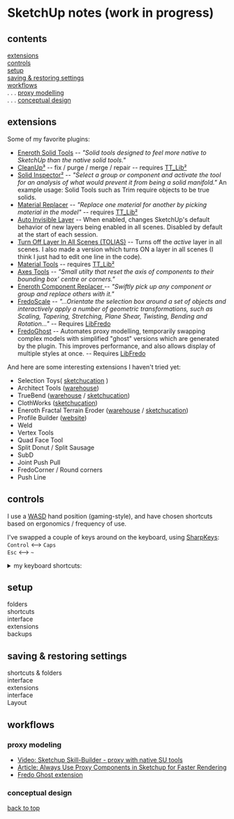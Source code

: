 
# SketchUp notes (work in progress)

## contents

[extensions](#extensions) \
[controls](#controls) \
[setup](#setup) \
[saving & restoring settings](#saving--restoring-settings) \
[workflows](#workflows) \
. . . [proxy modelling](#proxy-modelling) \
. . . [conceptual design](#conceptual-design)

## extensions

Some of my favorite plugins:  

- [Eneroth Solid Tools](https://extensions.sketchup.com/pl/content/eneroth-solid-tools) -- _"Solid tools designed to feel more native to SketchUp than the native solid tools."_
- [CleanUp³](https://extensions.sketchup.com/en/content/cleanup%C2%B3) -- fix / purge / merge / repair -- requires [TT\_Lib²](https://extensions.sketchup.com/content/tt_lib%C2%B2)
- [Solid Inspector²](https://extensions.sketchup.com/en/content/solid-inspector%C2%B2) -- _"Select a group or component and activate the tool for an analysis of what would prevent it from being a solid manifold."_ An example usage: Solid Tools such as Trim require objects to be true solids.
- [Material Replacer](https://extensions.sketchup.com/en/content/material-replacer) -- _"Replace one material for another by picking material in the model"_ -- requires [TT\_Lib²](https://extensions.sketchup.com/content/tt_lib%C2%B2)
- [Auto Invisible Layer](https://extensions.sketchup.com/en/content/auto-invisible-layer) \-- When enabled, changes SketchUp's default behavior of new layers being enabled in all scenes.  Disabled by default at the start of each session.
- [Turn Off Layer In All Scenes (TOLIAS)](https://sketchucation.com/forums/viewtopic.php?f=80&t=66243) --  Turns off the _active_ layer in all scenes.  I also made a version which turns ON a layer in all scenes (I think I just had to edit one line in the code).
- [Material Tools](https://extensions.sketchup.com/en/content/material-tools) -- requires [TT\_Lib²](https://extensions.sketchup.com/content/tt_lib%C2%B2)
- [Axes Tools](https://extensions.sketchup.com/en/content/axes-tools) -- _"Small utilty that reset the axis of components to their bounding box' centre or corners."_
- [Eneroth Component Replacer ](https://extensions.sketchup.com/en/content/eneroth-component-replacer) -- _"Swiftly pick up any component or group and replace others with it."_
- [FredoScale](https://extensions.sketchup.com/en/content/fredoscale) _-- "...Orientate the selection box around a set of objects and interactively apply a number of geometric transformations, such as Scaling, Tapering, Stretching, Plane Shear, Twisting, Bending and Rotation..."_ -- Requires [LibFredo](https://extensions.sketchup.com/en/content/libfredo6)
- [FredoGhost](https://sketchucation.com/plugin/2191-fredoghost) -- Automates proxy modelling, temporarily swapping complex models with simplified "ghost" versions which are generated by the plugin. This improves performance, and also allows display of multiple styles at once. -- Requires [LibFredo](https://extensions.sketchup.com/en/content/libfredo6)

And here are some interesting extensions I haven't tried yet:  

- Selection Toys( [sketchucation](https://sketchucation.com/plugin/738-tt_selection_toys) )
- Architect Tools ([warehouse](https://extensions.sketchup.com/extension/0e2b5a47-add9-47c7-894b-9be1e046cfba/architect-tools))
- TrueBend ([warehouse](https://extensions.sketchup.com/extension/c9135b56-4492-449e-ac63-8c26b734ba39/truebend) / [sketchucation](https://sketchucation.com/pluginstore?pln=tt_truebend))
- ClothWorks ([sketchucation](https://sketchucation.com/plugin/2053-clothworks))
- Eneroth Fractal Terrain Eroder ([warehouse](https://extensions.sketchup.com/extension/a609a3c3-4066-42b9-98aa-9d4ecdb19287/eneroth-fractal-terrain-eroder) / [sketchucation](https://sketchucation.com/plugin/720-ene_fractalterrain_v1-0-0_2))
- Profile Builder ([website](https://profilebuilder4sketchup.com/))
- Weld
- Vertex Tools
- Quad Face Tool
- Split Donut / Split Sausage
- SubD
- Joint Push Pull
- FredoCorner / Round corners
- Push Line

## controls
I use a [WASD][WASD] hand position (gaming-style), and have chosen shortcuts based on ergonomics / frequency of use.

I've swapped a couple of keys around on the keyboard, using [SharpKeys]: \
`Control` <--> `Caps` \
`Esc` <--> `~`
  
<details>
  <summary>my keyboard shortcuts:</summary>
  
command     | key binding
------------|------------
space       | Selection tool
V           | Move
C           | Line
D           | Push/Pull
Q           | Rotate
S           | Scale
R           | Rectangle
shift-C     | Circle
shift-R     | Offset
B           | Paint Bucket (hold ALT to sample material)
shift-E     | Eraser
Z           | Undo
shift-Z     | Redo
shift-V     | Paste in Place
W           | Make Group
shift-W     | Make Component
ctrl-R      | Make Unique
A           | Hide Rest of Model
shift-Q     | Update Scene
shift-T     | Trim (Eneroth Solid Tools)
alt-Z       | Zoom Extents
E           | UI - Toggle Entity Info (I use a loose tray window for Entity Info)
alt-A       | UI - Show Outliner Tab
alt-S       | UI - Show Layers Tab
alt-D       | UI - Show Scenes Tab
  
</details>

## setup
folders \
shortcuts \
interface \
extensions \
backups

## saving & restoring settings
shortcuts & folders \
interface \
extensions \
interface \
Layout

## workflows

### proxy modeling

- [Video: Sketchup Skill-Builder - proxy with native SU tools](https://youtu.be/2VZj-odqx68)
- [Article: Always Use Proxy Components in Sketchup for Faster Rendering](http://sketchup-ur-space.com/2017/dec/always-use-proxy-components-in-sketchup-for-faster-rendering.html)
- [Fredo Ghost extension](https://sketchucation.com/plugin/2191-fredoghost)

### conceptual design

[back to top](#sketchup-notes)

[WASD]: https://raw.githubusercontent.com/bubbavox/notes_public/master/images/WASD.jpg
[SharpKeys]: https://www.randyrants.com/category/sharpkeys/


